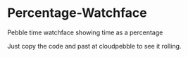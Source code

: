 # Percentage-Watchface

Pebble time watchface showing time as a percentage

Just copy the code and past at cloudpebble to see it rolling.
